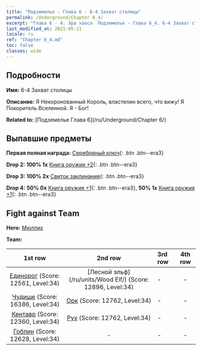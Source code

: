 ```yaml
---
title: "Подземелье - Глава 6 - 6-4 Захват столицы"
permalink: /Underground/Chapter 6_4/
excerpt: "Глава 6 - 4. Эра хаоса  Подземелье - Глава 6_4. 6-4 Захват столицы"
last_modified_at: 2021-05-11
locale: ru
ref: "Chapter 6_4.md"
toc: false
classes: wide
---
```


## Подробности

 **Имя:** 6-4 Захват столицы

 **Описание:** Я Некоронованный Король, властелин всего, что вижу! Я Покоритель Вселенной. Я - Бог!

 **Related to:** [Подземелье Глава 6](/ru/Underground/Chapter 6/)

## Выпавшие предметы

 **Первая полная награда:** [Серебряный ключ](/ItemsRU/con_693/){: .btn .btn--era3}

 **Drop 2:** **100% 1x** [Книга оружия +2](/ItemsRU/mat_32/){: .btn .btn--era3}

 **Drop 3:** **100% 2x** [Свиток заклинания](/ItemsRU/con_694/){: .btn .btn--era3}

 **Drop 4:** **50% 0x** [Книга оружия +1](/ItemsRU/mat_25/){: .btn .btn--era3}, **50% 1x** [Книга оружия +1](/ItemsRU/mat_25/){: .btn .btn--era3}


## Fight against Team
 **Hero:** [Мюллих](/ru/heroes/Mullich/)

 **Team:**


  | 1st row | 2nd row | 3rd row | 4th row |
  |:----:|:----:|:----|:----:|
  | [Единорог](/ru/units/Unicorn/) (Score: 12561, Level:34)  | [Лесной эльф](/ru/units/Wood Elf/) (Score: 12896, Level:34)  | - | - |
  | [Чудище](/ru/units/Behemoth/) (Score: 16386, Level:34)  | [Орк](/ru/units/Orc/) (Score: 12762, Level:34)  | - | - |
  | [Кентавр](/ru/units/Centaur/) (Score: 12360, Level:34)  | [Рух](/ru/units/Roc/) (Score: 12762, Level:34)  | - | - |
  | [Гоблин](/ru/units/Goblin/) (Score: 12628, Level:34)  | - | - | - |


